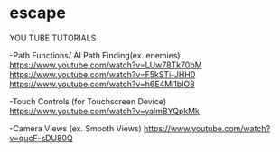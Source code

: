 # escape

YOU TUBE TUTORIALS

-Path Functions/ AI Path Finding(ex. enemies)
https://www.youtube.com/watch?v=LUw78Tk70bM
https://www.youtube.com/watch?v=F5kSTi-JHH0
https://www.youtube.com/watch?v=h6E4Mi1bIO8

-Touch Controls (for Touchscreen Device)
https://www.youtube.com/watch?v=yalmBYQpkMk

-Camera Views (ex. Smooth Views)
https://www.youtube.com/watch?v=qucF-sDU80Q
